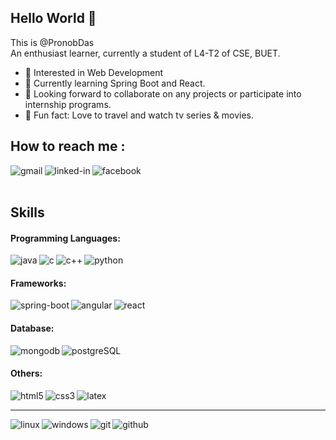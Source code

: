 ## Hello World 👋
This is @PronobDas <br>
An enthusiast learner, currently a student of L4-T2 of CSE, BUET.
- 👀 Interested in Web Development
- 🌱 Currently learning Spring Boot and React.
- 💞️ Looking forward to collaborate on any projects or participate into internship programs.
- 👯 Fun fact: Love to travel and watch tv series & movies.

## How to reach me :

[<img align="left" alt="gmail" src="https://img.shields.io/badge/gmail-%230077B5.svg?&style=for-the-badge&logo=gmail&logoColor=white" />](mailto:pronobdas2k16@gmail.com)

[<img align="left" alt="linked-in" src="https://img.shields.io/badge/linkedin-%230077B5.svg?&style=for-the-badge&logo=linkedin&logoColor=white" />](https://www.linkedin.com/in/pronobdas16/)

[<img align="left" alt="facebook" src="https://img.shields.io/badge/facebook-%231877F2.svg?&style=for-the-badge&logo=facebook&logoColor=white" />](https://www.facebook.com/pronobdas.pronoy) <br> <br>

## Skills
#### Programming Languages:
<img align="left" alt="java" src="https://img.shields.io/badge/java-%230077B5.svg?&style=for-the-badge&logo=java&logoColor=white" />
<img align="left" alt="c" src="https://img.shields.io/badge/C-%230077B5.svg?&style=for-the-badge&logo=C&logoColor=white" />
<img align="left" alt="c++" src="https://img.shields.io/badge/C++-%230077B5.svg?&style=for-the-badge&logo=C++&logoColor=white" />
<img align="left" alt="python" src="https://img.shields.io/badge/python-%230077B5.svg?&style=for-the-badge&logo=python&logoColor=white" />
<br>

#### Frameworks:
<img align="left" alt="spring-boot" src="https://img.shields.io/badge/spring-boot-%230077B5.svg?&style=for-the-badge&logo=spring-boot&logoColor=white" />
<img align="left" alt="angular" src="https://img.shields.io/badge/angular-%230077B5.svg?&style=for-the-badge&logo=angular&logoColor=white" />
<img align="left" alt="react" src="https://img.shields.io/badge/react-%230077B5.svg?&style=for-the-badge&logo=react&logoColor=white" />
<br>

#### Database:
<img align="left" alt="mongodb" src="https://img.shields.io/badge/mongodb-%230077B5.svg?&style=for-the-badge&logo=mongodb&logoColor=white" />
<img align="left" alt="postgreSQL" src="https://img.shields.io/badge/postgreSQL-%230077B5.svg?&style=for-the-badge&logo=postgreSQL&logoColor=white" />
<br>

#### Others:
<img align="left" alt="html5" src="https://img.shields.io/badge/html5-%230077B5.svg?&style=for-the-badge&logo=html5&logoColor=white" />
<img align="left" alt="css3" src="https://img.shields.io/badge/css3-%230077B5.svg?&style=for-the-badge&logo=css3&logoColor=white" />
<img align="left" alt="latex" src="https://img.shields.io/badge/latex-%230077B5.svg?&style=for-the-badge&logo=latex&logoColor=white" /><br>
<hr>
<img align="left" alt="linux" src="https://img.shields.io/badge/linux-%230077B5.svg?&style=for-the-badge&logo=linux&logoColor=white" />
<img align="left" alt="windows" src="https://img.shields.io/badge/windows-%230077B5.svg?&style=for-the-badge&logo=windows&logoColor=white" />
<img align="left" alt="git" src="https://img.shields.io/badge/git-%230077B5.svg?&style=for-the-badge&logo=git&logoColor=white" />
<img align="left" alt="github" src="https://img.shields.io/badge/github-%230077B5.svg?&style=for-the-badge&logo=github&logoColor=white" />

<!---
PronobDas/PronobDas is a ✨ special ✨ repository because its `README.md` (this file) appears on your GitHub profile.
You can click the Preview link to take a look at your changes.
--->

